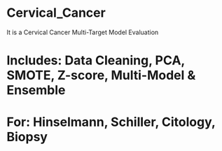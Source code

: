 # Cervical_Cancer

It is a Cervical Cancer Multi-Target Model Evaluation
# Includes: Data Cleaning, PCA, SMOTE, Z-score, Multi-Model & Ensemble
# For: Hinselmann, Schiller, Citology, Biopsy
